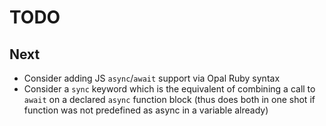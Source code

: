 # TODO

## Next

- Consider adding JS `async`/`await` support via Opal Ruby syntax
- Consider a `sync` keyword which is the equivalent of combining a call to `await` on a declared `async` function block (thus does both in one shot if function was not predefined as async in a variable already)
